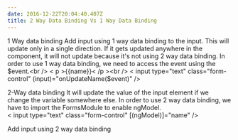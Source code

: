 ```yaml
---
date: 2016-12-22T20:04:40.407Z
title: 2 Way Data Binding Vs 1 Way Data Binding
---
```

1 Way data binding
Add input using 1 way data binding to the input.  This will update only in a single direction.  If it gets updated anywhere in the component, it will not update because it's not using 2 way data binding. In order to use 1 way data binding, we need to access the event using the $event.<br />
< p >{{name}}< /p ><br />
< input type="text" class="form-control" (input)="onUpdateName($event)" /><br />

2-Way data binding
It will update the value of the input element if we change the variable somewhere else.  In order to use 2 way data binding, we have to import the FormsModule to enable ngModel.  <br />
< input type="text" class="form-control" [(ngModel)]="name" /> <br />

Add input using 2 way data binding


